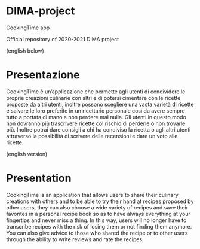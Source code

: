 # DIMA-project
CookingTime app

Official repository of 2020-2021 DIMA project

(english below)
# Presentazione
CookingTime è un’applicazione che permette agli utenti di condividere le proprie creazioni culinarie con altri e di potersi cimentare con le ricette proposte da altri utenti, inoltre possono scegliere una vasta varietà di ricette e salvare le loro preferite in un ricettario personale così da avere sempre tutto a portata di mano e non perdere mai nulla. Gli utenti in questo modo non dovranno più trascrivere ricette col rischio di perderle o non trovarle più. Inoltre potrai dare consigli a chi ha condiviso la ricetta o agli altri utenti attraverso la possibilità di scrivere delle recensioni e dare un voto alle ricette.





(english version)
# Presentation
CookingTime is an application that allows users to share their culinary creations with others and to be able to try their hand at recipes proposed by other users, they can also choose a wide variety of recipes and save their favorites in a personal recipe book so as to have always everything at your fingertips and never miss a thing. In this way, users will no longer have to transcribe recipes with the risk of losing them or not finding them anymore. You can also give advice to those who shared the recipe or to other users through the ability to write reviews and rate the recipes.
